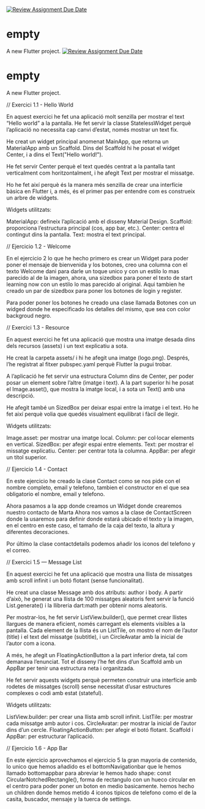 [![Review Assignment Due Date](https://classroom.github.com/assets/deadline-readme-button-22041afd0340ce965d47ae6ef1cefeee28c7c493a6346c4f15d667ab976d596c.svg)](https://classroom.github.com/a/XRrsqZ_g)
# empty

A new Flutter project.
[![Review Assignment Due Date](https://classroom.github.com/assets/deadline-readme-button-22041afd0340ce965d47ae6ef1cefeee28c7c493a6346c4f15d667ab976d596c.svg)](https://classroom.github.com/a/XRrsqZ_g)
# empty

A new Flutter project.

// Exercici 1.1 - Hello World

En aquest exercici he fet una aplicació molt senzilla per mostrar el text “Hello world” a la pantalla.
He fet servir la classe StatelessWidget perquè l’aplicació no necessita cap canvi d’estat, només mostrar un text fix.

He creat un widget principal anomenat MainApp, que retorna un MaterialApp amb un Scaffold.
Dins del Scaffold hi he posat el widget Center, i a dins el Text("Hello world!").

He fet servir Center perquè el text quedés centrat a la pantalla tant verticalment com horitzontalment, i he afegit Text per mostrar el missatge.

Ho he fet així perquè és la manera més senzilla de crear una interfície bàsica en Flutter i, a més, és el primer pas per entendre com es construeix un arbre de widgets.

Widgets utilitzats:

MaterialApp: defineix l’aplicació amb el disseny Material Design.
Scaffold: proporciona l’estructura principal (cos, app bar, etc.).
Center: centra el contingut dins la pantalla.
Text: mostra el text principal.


// Ejercicio 1.2 - Welcome

En el ejercicio 2 lo que he hecho primero es crear un Widget para poder poner el mensaje de bienvenida y los botones, creo una columna con el texto Welcome dani para darle un toque unico y con un estilo lo mas parecido al de la imagen, ahora, una sizedbox para poner el texto de start learning now con un estilo lo mas parecido al original. 
Aqui tambien he creado un par de sizedbox para poner los botones de login y register.

Para poder poner los botones he creado una clase llamada Botones con un widged donde he especificado los detalles del mismo, que sea con color backgroud negro.


// Exercici 1.3 - Resource

En aquest exercici he fet una aplicació que mostra una imatge desada dins dels recursos (assets) i un text explicatiu a sota.

He creat la carpeta assets/ i hi he afegit una imatge (logo.png).
Després, l’he registrat al fitxer pubspec.yaml perquè Flutter la pugui trobar.

A l’aplicació he fet servir una estructura Column dins de Center, per poder posar un element sobre l’altre (imatge i text).
A la part superior hi he posat el Image.asset(), que mostra la imatge local, i a sota un Text() amb una descripció.

He afegit també un SizedBox per deixar espai entre la imatge i el text.
Ho he fet així perquè volia que quedés visualment equilibrat i fàcil de llegir.

Widgets utilitzats:

Image.asset: per mostrar una imatge local.
Column: per col·locar elements en vertical.
SizedBox: per afegir espai entre elements.
Text: per mostrar el missatge explicatiu.
Center: per centrar tota la columna.
AppBar: per afegir un títol superior.


// Ejercicio 1.4 - Contact

En este ejercicio he creado la clase Contact como se nos pide con el nombre completo, email y telefono, tambien el constructor en el que sea obligatorio el nombre, email y telefono.

Ahora pasamos a la app donde creamos un Widget donde crearemos nuestro contacto de Marta 
Ahora nos vamos a la clase de ContactScreen donde la usaremos para definir donde estará ubicado el texto y la imagen, en el centro en este caso, el tamaño de la caja del texto, la altura y diferentes decoraciones. 

Por último la clase contactdetails podemos añadir los iconos del telefono y el correo.


// Exercici 1.5 — Message List

En aquest exercici he fet una aplicació que mostra una llista de missatges amb scroll infinit i un botó flotant (sense funcionalitat).

He creat una classe Message amb dos atributs: author i body.
A partir d’això, he generat una llista de 100 missatges aleatoris fent servir la funció List.generate() i la llibreria dart:math per obtenir noms aleatoris.

Per mostrar-los, he fet servir ListView.builder(), que permet crear llistes llargues de manera eficient, només carregant els elements visibles a la pantalla.
Cada element de la llista és un ListTile, on mostro el nom de l’autor (title) i el text del missatge (subtitle), i un CircleAvatar amb la inicial de l’autor com a icona.

A més, he afegit un FloatingActionButton a la part inferior dreta, tal com demanava l’enunciat.
Tot el disseny l’he fet dins d’un Scaffold amb un AppBar per tenir una estructura neta i organitzada.

He fet servir aquests widgets perquè permeten construir una interfície amb rodetes de missatges (scroll) sense necessitat d’usar estructures complexes o codi amb estat (stateful).

Widgets utilitzats:

ListView.builder: per crear una llista amb scroll infinit.
ListTile: per mostrar cada missatge amb autor i cos.
CircleAvatar: per mostrar la inicial de l’autor dins d’un cercle.
FloatingActionButton: per afegir el botó flotant.
Scaffold i AppBar: per estructurar l’aplicació.


// Ejercicio 1.6 - App Bar

En este ejercicio aprovechamos el ejercicio 5 la gran mayoria de contenido, lo unico que hemos añadido es el bottomNavigationbar que le hemos llamado bottomappbar para abreviar 
le hemos hado shape: const CircularNotchedRectangle(), forma de rectangulo con un hueco circular en el centro para poder poner un boton en medio basicamente.
hemos hecho un children donde hemos metido 4 iconos tipicos de telefono como el de la casita, buscador, mensaje y la tuerca de settings. 

